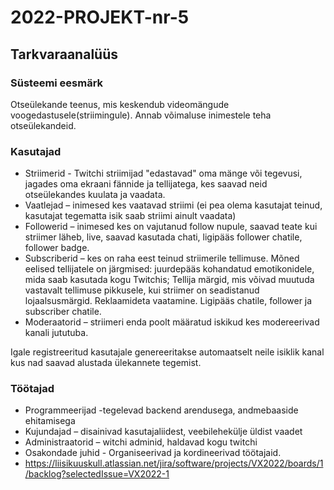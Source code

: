 # 2022-PROJEKT-nr-5
## Tarkvaraanalüüs

### Süsteemi eesmärk
Otseülekande teenus, mis keskendub videomängude voogedastusele(striimingule).
Annab võimaluse inimestele teha otseülekandeid. 

### Kasutajad 
+ Striimerid - Twitchi striimijad "edastavad" oma mänge või tegevusi, jagades oma ekraani fännide ja tellijatega, kes saavad neid otseülekandes kuulata ja vaadata.
+ Vaatlejad – inimesed kes vaatavad striimi (ei pea olema kasutajat teinud, kasutajat tegematta isik saab striimi ainult vaadata)
+ Followerid – inimesed kes on vajutanud follow nupule, saavad teate kui striimer läheb, live, saavad kasutada chati, ligipääs follower chatile, follower badge.
+ Subscriberid – kes on raha eest teinud striimerile tellimuse. Mõned eelised tellijatele on järgmised: juurdepääs kohandatud emotikonidele, mida saab kasutada kogu Twitchis; Tellija märgid, mis võivad muutuda vastavalt tellimuse pikkusele, kui striimer on seadistanud lojaalsusmärgid. Reklaamideta vaatamine. Ligipääs chatile, follower ja subscriber chatile.
+ Moderaatorid – striimeri enda poolt määratud iskikud kes modereerivad kanali jututuba.

Igale registreeritud kasutajale genereeritakse automaatselt neile isiklik kanal kus nad saavad alustada ülekannete tegemist.

### Töötajad
+ Programmeerijad -tegelevad  backend arendusega, andmebaaside ehitamisega
+ Kujundajad – disainivad kasutajaliidest, veebilehekülje üldist vaadet
+ Administraatorid – witchi adminid, haldavad kogu twitchi
+ Osakondade juhid - Organiseerivad ja kordineerivad töötajaid.
+ https://liisikuuskull.atlassian.net/jira/software/projects/VX2022/boards/1/backlog?selectedIssue=VX2022-1





